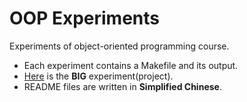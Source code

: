 # OOP Experiments

Experiments of object-oriented programming course.

- Each experiment contains a Makefile and its output.
- [Here](#TODO) is the **BIG** experiment(project).
- README files are written in **Simplified Chinese**.